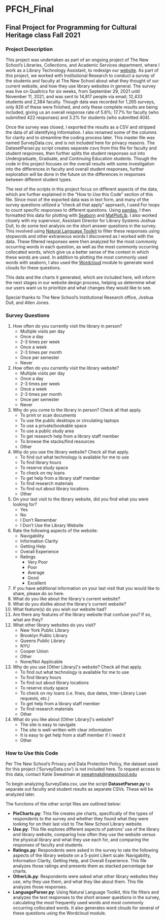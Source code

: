 # PFCH_Final
<h2>Final Project for Programming for Cultural Heritage class Fall 2021</h2>

<h3>Project Description</h3>

This project was undertaken as part of an ongoing project of The New School’s Libraries, Collections, and Academic Services department, where I work as a Library Technology Assistant, to redesign our [website](https://library.newschool.edu/). As part of this project, we worked with Institutional Research to conduct a survey of the students and faculty at The New School about what they thought of our current website, and how they use library websites in general. The survey was live on Qualtrics for six weeks, from September 29, 2021 until November 11, 2021, and was sent to 14,817 people via email; 12,433 students and 2,384 faculty. Though data was recorded for 1,265 surveys, only 826 of these were finished, and only these complete results are being included, giving us an overall response rate of 5.6%; 17.7% for faculty (who submitted 422 responses) and 3.2% for students (who submitted 404).

Once the survey was closed, I exported the results as a CSV and stripped the data of all identifying information. I also renamed some of the columns for clarity and to streamline the coding process later. This master file was named SurveyData.csv, and is not included here for privacy reasons. The DatasetParser.py script creates separate csvs from this file for faculty and student responses, then further splits the student responses out into Undergraduate, Graduate, and Continuing Education students. Though the code in this project focuses on the overall results with some investigation into the differences in faculty and overall student responses, further exploration will be done in the future on the differences in responses between different student types.

The rest of the scripts in this project focus on different aspects of the data, which are further explained in the “How to Use this Code” section of this file. Since most of the exported data was in text form, and many of the survey questions utilized a “check all that apply” approach, I used For loops to count specific responses to different questions. Using [pandas](https://pandas.pydata.org/), I then formatted this data  for plotting with [Seaborn](https://seaborn.pydata.org/) and [MatPlotLib](https://matplotlib.org/). I also worked closely with my supervisor, Assistant Director for Library Systems Joshua Dull, to do some text analysis on the short answer questions in the survey. This involved using [Natural Language Toolkit](https://www.nltk.org/) to filter these responses using stopwords and other extraneous words I discovered as I worked with the data. These filtered responses were then analyzed for the most commonly occurring words in each question, as well as the most commonly occurring collocated words, which give us a better sense of the context in which these words are used. In addition to plotting the most commonly used words with seaborn, I also used the [Wordcloud](https://pypi.org/project/wordcloud/) module to generate word clouds for these questions.

This data and the charts it generated, which are included here, will inform the next stages in our website design process, helping us determine what our users want us to prioritize and what changes they would like to see. 

Special thanks to The New School’s Institutional Research office, Joshua Dull, and Allen Jones.

<h3>Survey Questions</h3>
<ol>
<li>How often do you currently visit the library in person? 
<ul><li>Multiple visits per day
  <li>Once a day
  <li>2-3 times per week
  <li>Once a week
  <li>2-3 times per month
  <li>Once per semester
  <li>Never</ul>
<li>How often do you currently visit the library website?    
<ul><li>Multiple visits per day
  <li>Once a day
  <li>2-3 times per week
  <li>Once a week
  <li>2-3 times per month
  <li>Once per semester
  <li>Never</ul>
<li>Why do you come to the library in person? Check all that apply. 
<ul><li>To print or scan documents
  <li>To use the public desktops or circulating laptops
  <li>To use a private/bookable space
  <li>To use a public study area
  <li>To get research help from a library staff member
  <li>To browse the stacks/find resources
  <li>Other</ul>
<li>Why do you use the library website? Check all that apply.  
<ul><li>To find out what technology is available for me to use
  <li>To find library hours
  <li>To reserve study space
  <li>To check on my loans
  <li>To get help from a library staff member
  <li>To find research materials
  <li>To find out about library locations
  <li>Other</ul>
<li>On your last visit to the library website, did you find what you were looking for? 
<ul><li>Yes
  <li>No
  <li>I Don’t Remember
  <li>I Don’t Use the Library Website</ul>
<li>Rate the following aspects of the website: 
  <ul><li>Navigability
  <li>Information Clarity
  <li>Getting Help
  <li>Overall Experience
  <li>Ratings
    <ul><li>Very Poor
      <li>Poor
        <li>Average
          <li>Good
      <li>Excellent</ul></ul>
<li>If you have additional information on your last visit that you would like to share, please do so here.
<li>What do you like about the library's current website?
<li>What do you dislike about the library's current website?
<li>What feature(s) do you wish our website had?
<li>Are there any features of the library website that confuse you? If so, what are they?
<li>What other library websites do you visit? 
<ul><li>New York Public Library
  <li>Brooklyn Public Library
  <li>Queens Public Library
  <li>NYU
  <li>Cooper Union
  <li>Other
  <li>None/Not Applicable</ul>
<li>Why do you use [Other Library]'s website? Check all that apply. 
<ul><li>To find out what technology is available for me to use
  <li>To find library hours
  <li>To find out about library locations
  <li>To reserve study space
  <li>To check on my loans (i.e. fines, due dates, Inter-Library Loan requests, etc.)
  <li>To get help from a library staff member
  <li>To find research materials
  <li>Other</ul>
<li>What do you like about [Other Library]'s website? 
<ul><li>The site is easy to navigate
  <li>The site is well-written with clear information
  <li>It is easy to get help from a staff member if I need it
  <li>Other</ul></ol>


<h3>How to Use this Code</h3>

Per The New School’s Privacy and Data Protection Policy, the dataset used for this project (‘SurveyData.csv’) is not included here. To request access to this data, contact Katie Sweatman at [sweatmak@newschool.edu](mailto:sweatmak@newschool.edu)

To begin analyzing SurveyData.csv, use the script <strong>DatasetParser.py</strong> to separate out faculty and student results as separate CSVs. These will be analyzed later.

The functions of the other script files are outlined below:
<ul>
<li><strong>PieCharts.py</strong>: This file creates pie charts, specifically of the types of respondents to the survey and whether they found what they were looking for on their last visit to The New School Library website. 
<li><strong>Use.py</strong>: This file explores different aspects of patrons’ use of the library and library website, comparing how often they use the website versus the physical library and what they use each for, and comparing the responses of faculty and students. 
<li><strong>Ratings.py</strong>: Respondents were asked in the survey to rate the following aspects of the library website on a 5-point Likert scale: Navigability, Information Clarity, Getting Help, and Overall Experience. This file analyzes those ratings and presents them as stacked percentage bar charts.
<li><strong>OtherLib.py</strong>: Respondents were asked what other library websites they use, why they use them, and what they like about them. This file analyzes those responses.
<li><strong>LanguageParser.py</strong>: Using Natural Language Toolkit, this file filters and analyzes the text responses to the short answer questions in the survey, calculating the most frequently used words and most commonly occurring collocated words. It also generates word clouds for several of these questions using the Wordcloud module.
  </ul>
